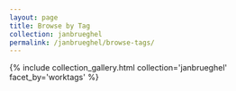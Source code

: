 ```yaml
---
layout: page
title: Browse by Tag
collection: janbrueghel
permalink: /janbrueghel/browse-tags/
---
```


{% include collection_gallery.html collection='janbrueghel' facet_by='worktags' %}
